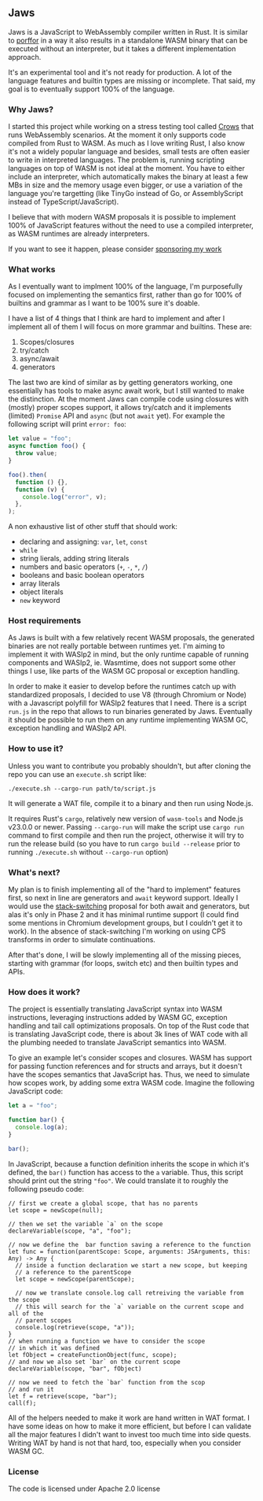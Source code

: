 ## Jaws

Jaws is a JavaScript to WebAssembly compiler written in Rust. It is similar to [porffor](https://github.com/CanadaHonk/porffor) in a way it also results in a standalone WASM binary that can be executed without an interpreter, but it takes a different implementation approach.

It's an experimental tool and it's not ready for production. A lot of the language
features and builtin types are missing or incomplete. That said, my goal is to eventually support 100% of the language.

### Why Jaws?

I started this project while working on a stress testing tool called [Crows](https://github.com/drogus/crows) that runs WebAssembly scenarios. At the moment it only supports code compiled from Rust to WASM. As much as I love writing Rust, I also know it's not a widely popular language and besides, small tests are often easier to write in interpreted languages. The problem is, running scripting languages on top of WASM is not ideal at the moment. You have to either include an interpreter, which automatically makes the binary at least a few MBs in size and the memory usage even bigger, or use a variation of the language you're targetting (like TinyGo instead of Go, or AssemblyScript instead of TypeScript/JavaScript).

I believe that with modern WASM proposals it is possible to implement 100% of JavaScript features without the need to use a compiled interpreter, as WASM runtimes are already interpreters.

If you want to see it happen, please consider [sponsoring my work](https://github.com/sponsors/drogus)
### What works

As I eventually want to implment 100% of the language, I'm purposefully focused on implementing the semantics first, rather than go for 100% of builtins and grammar as I want to be 100% sure it's doable.

I have a list of 4 things that I think are hard to implement and after I implement all of them I will focus on more grammar and builtins. These are:

1. Scopes/closures
2. try/catch
3. async/await
4. generators

The last two are kind of similar as by getting generators working, one essentially has tools to make async await work, but I still wanted to make the distinction. At the moment Jaws can compile code using closures with (mostly) proper scopes support, it allows try/catch and it implements (limited) `Promise` API and `async` (but not `await` yet). For example the following script will print `error: foo`:

```JavaScript
let value = "foo";
async function foo() {
  throw value;
}

foo().then(
  function () {},
  function (v) {
    console.log("error", v);
  },
);
```

A non exhaustive list of other stuff that should work:

* declaring and assigning: `var`, `let`, `const`
* `while`
* string lierals, adding string literals
* numbers and basic operators (`+`, `-`, `*`, `/`)
* booleans and basic boolean operators
* array literals
* object literals
* `new` keyword

### Host requirements

As Jaws is built with a few relatively recent WASM proposals, the generated binaries are not really portable between runtimes yet. I'm aiming to implement it with WASIp2 in mind, but the only runtime capable of running components and WASIp2, ie. Wasmtime, does not support some other things I use, like parts of the WASM GC proposal or exception handling.

In order to make it easier to develop before the runtimes catch up with standardized proposals, I decided to use V8 (through Chromium or Node) with a Javascript polyfill for WASIp2 features that I need. There is a script `run.js` in the repo that allows to run binaries generated by Jaws. Eventually it should be possible to run them on any runtime implementing WASM GC, exception handling and WASIp2 API.

### How to use it?

Unless you want to contribute you probably shouldn't, but after cloning the repo
you can use an `execute.sh` script like:

```
./execute.sh --cargo-run path/to/script.js
```

It will generate a WAT file, compile it to a binary and then run using Node.js.

It requires Rust's `cargo`, relatively new version of `wasm-tools` and Node.js v23.0.0 or newer. Passing `--cargo-run` will make the script use `cargo run` command to first compile and then run the project, otherwise it will try to run the release build (so you have to run `cargo build --release` prior to running `./execute.sh` without `--cargo-run` option)

### What's next?

My plan is to finish implementing all of the "hard to implement" features first, so next in line are generators and `await` keyword support. Ideally I would use the [stack-switching](https://github.com/WebAssembly/stack-switching) proposal for both await and generators, but alas it's only in Phase 2 and it has minimal runtime support (I could find some mentions in Chromium development groups, but I couldn't get it to work). In the absence of stack-switching I'm working on using CPS transforms in order to simulate continuations.

After that's done, I will be slowly implementing all of the missing pieces, starting with grammar (for loops, switch etc) and then builtin types and APIs.

### How does it work?

The project is essentially translating JavaScript syntax into WASM instructions, leveraging instructions added by WASM GC, exception handling and tail call optimizations proposals. On top of the Rust code that is translating JavaScript code, there is about 3k lines of WAT code with all the plumbing needed to translate JavaScript semantics into WASM.

To give an example let's consider scopes and closures. WASM has support for passing function references and for structs and arrays, but it doesn't have the scopes semantics that JavaScript has. Thus, we need to simulate how scopes work, by adding some extra WASM code. Imagine the following JavaScript code:

```Javascript
let a = "foo";

function bar() {
  console.log(a);
}

bar();
```

In JavaScript, because a function definition inherits the scope in which it's defined, the `bar()` function has access to the `a` variable. Thus, this script should print out the string `"foo"`. We could translate it to roughly the following pseudo code:

```
// first we create a global scope, that has no parents
let scope = newScope(null);

// then we set the variable `a` on the scope
declareVariable(scope, "a", "foo");

// now we define the  bar function saving a reference to the function
let func = function(parentScope: Scope, arguments: JSArguments, this: Any) -> Any {
  // inside a function declaration we start a new scope, but keeping
  // a reference to the parentScope
  let scope = newScope(parentScope);

  // now we translate console.log call retreiving the variable from the scope
  // this will search for the `a` variable on the current scope and all of the
  // parent scopes
  console.log(retrieve(scope, "a"));
}
// when running a function we have to consider the scope
// in which it was defined
let fObject = createFunctionObject(func, scope);
// and now we also set `bar` on the current scope
declareVariable(scope, "bar", fObject)

// now we need to fetch the `bar` function from the scop
// and run it
let f = retrieve(scope, "bar");
call(f);
```

All of the helpers needed to make it work are hand written in WAT format. I have some ideas on how to make it more efficient, but before I can validate all the major features I didn't want to invest too much time into side quests. Writing WAT by hand is not that hard, too, especially when you consider WASM GC.

### License

The code is licensed under Apache 2.0 license
